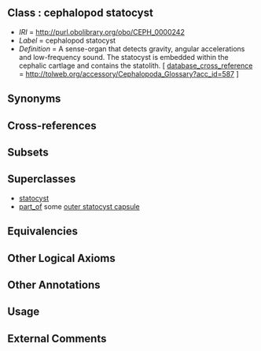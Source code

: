 
## Class : cephalopod statocyst

 * *IRI* = http://purl.obolibrary.org/obo/CEPH_0000242
 * *Label* = cephalopod statocyst
 * *Definition* = A sense-organ that detects gravity, angular accelerations and low-frequency sound. The statocyst is embedded within the cephalic cartlage and contains the statolith. [ [database_cross_reference](../../ef/oboInOwl#hasDbXref.md) = http://tolweb.org/accessory/Cephalopoda_Glossary?acc_id=587 ]

## Synonyms


## Cross-references


## Subsets


## Superclasses

 * [statocyst](../../UBERON/83/UBERON_0006583.md)
 * [part_of](../../BFO/50/BFO_0000050.md) some [outer statocyst capsule](../../CEPH/91/CEPH_0000191.md)

## Equivalencies


## Other Logical Axioms


## Other Annotations


## Usage


## External Comments

